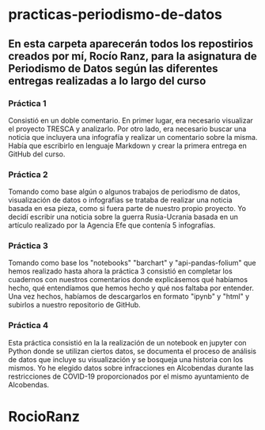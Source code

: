 # practicas-periodismo-de-datos

## En esta carpeta aparecerán todos los repostirios creados por mí, Rocío Ranz, para la asignatura de Periodismo de Datos según las diferentes entregas realizadas a lo largo del curso

### Práctica 1

Consistió en un doble comentario. En primer lugar, era necesario visualizar el proyecto TRESCA y analizarlo. Por otro lado, era necesario buscar una noticia que incluyera una infografía y realizar un comentario sobre la misma. Había que escribirlo en lenguaje Markdown y crear la primera entrega en GitHub del curso.

### Práctica 2

Tomando como base algún o algunos trabajos de periodismo de datos, visualización de datos o infografías se trataba de realizar una noticia basada en esa pieza, como si fuera parte de nuestro propio proyecto. Yo decidí escribir una noticia sobre la guerra Rusia-Ucrania basada en un artículo realizado por la Agencia Efe que contenía 5 infografías.

### Práctica 3

Tomando como base los "notebooks" "barchart" y "api-pandas-folium" que hemos realizado hasta ahora la práctica 3 consistió en completar los cuadernos con nuestros comentarios donde explicásemos qué habíamos hecho, qué entendíamos que hemos hecho y qué nos faltaba por entender. Una vez hechos, habíamos de descargarlos en formato "ipynb" y "html" y subirlos a nuestro repositorio de GitHub.

### Práctica 4

Esta práctica consistió en la la realización de un notebook en jupyter con Python donde se utilizan ciertos datos, se documenta el proceso de análisis de datos que incluye su visualización y se bosqueja una historia con los mismos. Yo he elegido datos sobre infracciones en Alcobendas durante las restricciones de COVID-19 proporcionados por el mismo ayuntamiento de Alcobendas.
# RocioRanz
